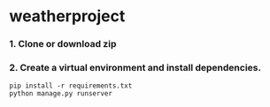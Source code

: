 # weatherproject
### 1. Clone or download zip
### 2. Create a virtual environment and install dependencies.
```
pip install -r requirements.txt
python manage.py runserver
```
